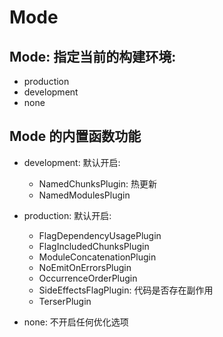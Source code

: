 # Mode

## Mode: 指定当前的构建环境:

-   production
-   development
-   none

## Mode 的内置函数功能

-   development: 默认开启:

    -   NamedChunksPlugin: 热更新
    -   NamedModulesPlugin

-   production: 默认开启:

    -   FlagDependencyUsagePlugin
    -   FlagIncludedChunksPlugin
    -   ModuleConcatenationPlugin
    -   NoEmitOnErrorsPlugin
    -   OccurrenceOrderPlugin
    -   SideEffectsFlagPlugin: 代码是否存在副作用
    -   TerserPlugin

-   none: 不开启任何优化选项
